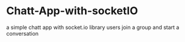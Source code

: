 # Chatt-App-with-socketIO

a simple chatt app with socket.io library
  users join a group and start a conversation
  
